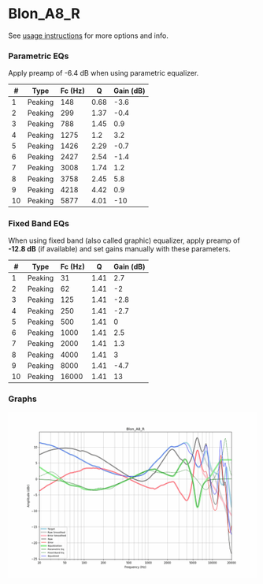 # Blon_A8_R
See [usage instructions](https://github.com/jaakkopasanen/AutoEq#usage) for more options and info.

### Parametric EQs
Apply preamp of -6.4 dB when using parametric equalizer.

|   # | Type    |   Fc (Hz) |    Q |   Gain (dB) |
|-----|---------|-----------|------|-------------|
|   1 | Peaking |       148 | 0.68 |        -3.6 |
|   2 | Peaking |       299 | 1.37 |        -0.4 |
|   3 | Peaking |       788 | 1.45 |         0.9 |
|   4 | Peaking |      1275 | 1.2  |         3.2 |
|   5 | Peaking |      1426 | 2.29 |        -0.7 |
|   6 | Peaking |      2427 | 2.54 |        -1.4 |
|   7 | Peaking |      3008 | 1.74 |         1.2 |
|   8 | Peaking |      3758 | 2.45 |         5.8 |
|   9 | Peaking |      4218 | 4.42 |         0.9 |
|  10 | Peaking |      5877 | 4.01 |       -10   |

### Fixed Band EQs
When using fixed band (also called graphic) equalizer, apply preamp of **-12.8 dB** (if available) and set gains manually with these parameters.

|   # | Type    |   Fc (Hz) |    Q |   Gain (dB) |
|-----|---------|-----------|------|-------------|
|   1 | Peaking |        31 | 1.41 |         2.7 |
|   2 | Peaking |        62 | 1.41 |        -2   |
|   3 | Peaking |       125 | 1.41 |        -2.8 |
|   4 | Peaking |       250 | 1.41 |        -2.7 |
|   5 | Peaking |       500 | 1.41 |         0   |
|   6 | Peaking |      1000 | 1.41 |         2.5 |
|   7 | Peaking |      2000 | 1.41 |         1.3 |
|   8 | Peaking |      4000 | 1.41 |         3   |
|   9 | Peaking |      8000 | 1.41 |        -4.7 |
|  10 | Peaking |     16000 | 1.41 |        13   |

### Graphs
![](./Blon_A8_R.png)
